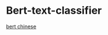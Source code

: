 # Bert-text-classifier

[bert chinese](https://s3.amazonaws.com/models.huggingface.co/bert/bert-base-chinese.tar.gz)
